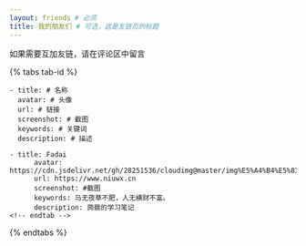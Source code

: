 ```yaml
---
layout: friends # 必须
title: 我的朋友们 # 可选，这是友链页的标题
---
```


如果需要互加友链，请在评论区中留言

<!-- more -->

{% tabs tab-id %}

<!-- tab 格式 -->
```
- title: # 名称
  avatar: # 头像
  url: # 链接
  screenshot: # 截图
  keywords: # 关键词
  description: # 描述
```
<!-- endtab -->

<!-- tab 添加我的友联 -->
```
- title: Fadai
      avatar: https://cdn.jsdelivr.net/gh/28251536/cloudimg@master/img%E5%A4%B4%E5%83%8F.png
      url: https://www.niuwx.cn
      screenshot: #截图
      keywords: 马无夜草不肥，人无横财不富。
      description: 蒟蒻的学习笔记
<!-- endtab -->
```
{% endtabs %}
